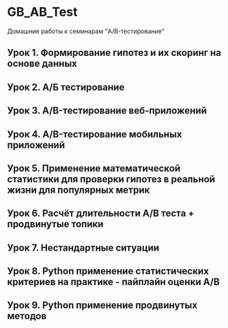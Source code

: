 # GB_AB_Test
Домашние работы к семинарам "A/B-тестирование"

## Урок 1. Формирование гипотез и их скоринг на основе данных
## Урок 2. А/Б тестирование
## Урок 3. A/B-тестирование веб-приложений
## Урок 4. A/B-тестирование мобильных приложений
## Урок 5. Применение математической статистики для проверки гипотез в реальной жизни для популярных метрик
## Урок 6. Расчёт длительности А/B теста + продвинутые топики
## Урок 7. Нестандартные ситуации
## Урок 8. Python применение статистических критериев на практике - пайплайн оценки A/B
## Урок 9. Python применение продвинутых методов
